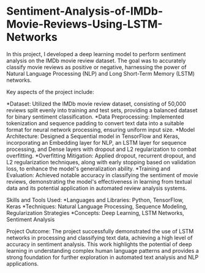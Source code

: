# Sentiment-Analysis-of-IMDb-Movie-Reviews-Using-LSTM-Networks
In this project, I developed a deep learning model to perform sentiment analysis on the IMDb movie review dataset. The goal was to accurately classify movie reviews as positive or negative, harnessing the power of Natural Language Processing (NLP) and Long Short-Term Memory (LSTM) networks.

Key aspects of the project include:

*Dataset: Utilized the IMDb movie review dataset, consisting of 50,000 reviews split evenly into training and test sets, providing a balanced dataset for binary sentiment classification.
*Data Preprocessing: Implemented tokenization and sequence padding to convert text data into a suitable format for neural network processing, ensuring uniform input size.
*Model Architecture: Designed a Sequential model in TensorFlow and Keras, incorporating an Embedding layer for NLP, an LSTM layer for sequence processing, and Dense layers with dropout and L2 regularization to combat overfitting.
*Overfitting Mitigation: Applied dropout, recurrent dropout, and L2 regularization techniques, along with early stopping based on validation loss, to enhance the model's generalization ability.
*Training and Evaluation: Achieved notable accuracy in classifying the sentiment of movie reviews, demonstrating the model's effectiveness in learning from textual data and its potential application in automated review analysis systems.

Skills and Tools Used:
*Languages and Libraries: Python, TensorFlow, Keras
*Techniques: Natural Language Processing, Sequence Modeling, Regularization Strategies
*Concepts: Deep Learning, LSTM Networks, Sentiment Analysis

Project Outcome:
The project successfully demonstrated the use of LSTM networks in processing and classifying text data, achieving a high level of accuracy in sentiment analysis. This work highlights the potential of deep learning in understanding complex human language patterns and provides a strong foundation for further exploration in automated text analysis and NLP applications.

